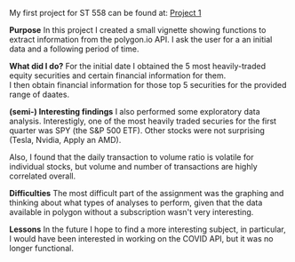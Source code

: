 My  first project for ST 558 can be found at:  [Project 1](https://github.com/jsingerfreeman/558Project1.git)

**Purpose**  In this project I created a small vignette showing functions to extract information from the polygon.io API.   I ask the user for a an initial data and a following period of time.  

**What did I do?** For the initial date I obtained the 5 most heavily-traded equity securities and certain financial information for them.   
I then obtain financial information for those top 5 securities for the provided range of daates. 

**(semi-) Interesting findings** I also performed some exploratory data analysis.  Interestigly, one of the most heavily traded securies for the first quarter was SPY (the S&P 500 ETF).  Other stocks were not surprising (Tesla, Nvidia, Apply an AMD).

Also, I found that the daily transaction to volume ratio is volatile for individual stocks, but volume and number of transactions are highly correlated overall. 

**Difficulties**  The most difficult part of the assignment was the graphing and thinking about what types of analyses to perform, given that the data available in polygon without a subscription wasn't very interesting.  

**Lessons** In the future I hope to find a more interesting subject, in particular, I would have been interested in working on the COVID API, but it was no longer functional.  
